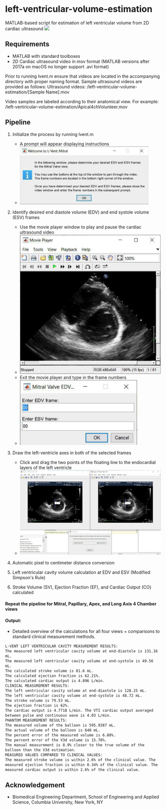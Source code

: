 # left-ventricular-volume-estimation
MATLAB-based script for estimation of left ventricular volume from 2D cardiac ultrasound
![](./images/long-axis.png) 

## Requirements
- MATLAB with standard toolboxes
- 2D Cardiac ultrasound video in mov format (MATLAB versions after 2017a on macOS no longer support .avi format)

Prior to running lvent.m ensure that videos are located in the accompanying directory with proper naming format.
Sample ultrasound videos are provided as follows:
Ultrasound videos: /left-ventricular-volume-estimation/[Sample Name].mov

Video samples are labeled according to their anatomical view.
For example: /left-ventricular-volume-estimation/Apical4chVolunteer.mov


## Pipeline
1. Initialize the process by running lvent.m
    * A prompt will appear displaying instructions
    * ![](./images/welcome.png) 
   
   
2. Identify desired end diastole volume (EDV) and end systole volume (ESV) frames
    * Use the movie player window to play and pause the cardiac ultrasound video
    * ![](./images/player.png) 
    * Exit the movie player and type in the frame numbers
    * ![](./images/frame_selection.png) 
    
    
    
3. Draw the left-ventricle axes in both of the selected frames
    * Click and drag the two points of the floating line to the endocardial layers of the left ventricle
    * ![](./images/line_draw.png) 

4. Automatic pixel to centimeter distance conversion


5. Left ventricular cavity volume calculation at EDV and ESV (Modified Simpson's Rule)


6. Stroke Volume (SV), Ejection Fraction (EF), and Cardiac Output (CO) calculated


#### Repeat the pipeline for Mitral, Papillary, Apex, and Long Axis 4 Chamber views


#### Output:
* Detailed overview of the calculations for all four views + comparisons to standard clinical measurement methods.

```
L-VENT LEFT VENTRICULAR CAVITY MEASUREMENT RESULTS:
The measured left ventricular cavity volume at end-diastole is 131.16 mL.
The measured left ventricular cavity volume at end-systole is 49.56 mL.
The calculated stroke volume is 81.6 mL.
The calculated ejection fraction is 62.21%.
The calculated cardiac output is 4.896 L/min.
CLINICAL MEASUREMENT RESULTS:
The left ventricular cavity volume at end-diastole is 128.25 mL.
The left ventricular cavity volume at end-systole is 48.72 mL.
The stroke volume is 79.53 mL.
The ejection fraction is 62%.
The cardiac output is 4.7718 L/min. The VTI cardiac output averaged between pulse and continuous wave is 4.03 L/min.
PHANTOM MEASUREMENT RESULTS:
The measured volume of the balloon is 595.9387 mL.
The actual volume of the balloon is 640 mL.
The percent error of the measured volume is 6.88%.
The percent error of the V3d volume is 15.78%.
The manual measurement is 8.9% closer to the true volume of the balloon than the V3d estimation.
MEASURED VALUES COMPARED TO CLINICAL VALUES:
The measured stroke volume is within 2.6% of the clinical value. The measured ejection fraction is within 0.34% of the clinical value. The measured cardiac output is within 2.6% of the clinical value.
```

## Acknowledgement
* Biomedical Engineering Department, School of Engineering and Applied Science, Columbia University, New York, NY

